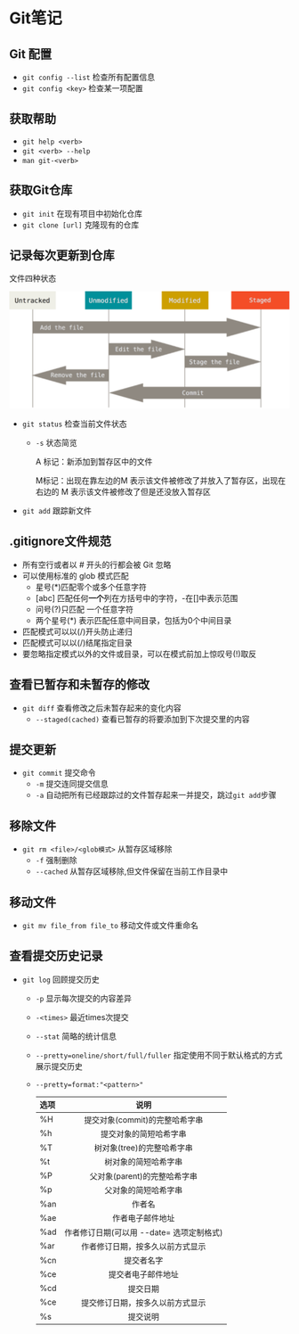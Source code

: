 # Git笔记

## Git  配置

- `git config --list` 检查所有配置信息
- `git config <key>` 检查某一项配置

## 获取帮助

- `git help <verb>`
- `git <verb> --help`
- `man git-<verb>`

## 获取Git仓库

- `git init` 在现有项目中初始化仓库
- `git clone [url]` 克隆现有的仓库

## 记录每次更新到仓库

文件四种状态

![image-20210911144939946](assets/image-20210911144939946.png)

- `git status` 检查当前文件状态

  - `-s` 状态简览

    A 标记：新添加到暂存区中的文件

    M标记：出现在靠左边的M 表示该文件被修改了并放入了暂存区，出现在右边的 M 表示该文件被修改了但是还没放入暂存区

- `git add` 跟踪新文件

## .gitignore文件规范

- 所有空行或者以 # 开头的行都会被 Git 忽略
- 可以使用标准的 glob 模式匹配
  - 星号(*)匹配零个或多个任意字符
  - [abc] 匹配任何**一个**列在方括号中的字符，-在[]中表示范围
  - 问号(?)只匹配 一个任意字符
  - 两个星号(*) 表示匹配任意中间目录，包括为0个中间目录
- 匹配模式可以以(/)开头防止递归
- 匹配模式可以以(/)结尾指定目录
- 要忽略指定模式以外的文件或目录，可以在模式前加上惊叹号(!)取反

## 查看已暂存和未暂存的修改

- `git diff` 查看修改之后未暂存起来的变化内容
  - `--staged(cached)` 查看已暂存的将要添加到下次提交里的内容

## 提交更新

- `git commit` 提交命令
  - `-m` 提交连同提交信息
  - `-a` 自动把所有已经跟踪过的文件暂存起来一并提交，跳过`git add`步骤

## 移除文件

- `git rm <file>/<glob模式>` 从暂存区域移除
  - `-f` 强制删除
  - `--cached` 从暂存区域移除,但文件保留在当前工作目录中

## 移动文件

- `git mv file_from file_to` 移动文件或文件重命名

## 查看提交历史记录

- `git log` 回顾提交历史

  - `-p` 显示每次提交的内容差异

  - `-<times>` 最近times次提交

  - `--stat` 简略的统计信息

  - `--pretty=oneline/short/full/fuller` 指定使用不同于默认格式的方式展示提交历史

  - `--pretty=format:"<pattern>"`

    | 选项 |                   说明                    |
    | :--- | :---------------------------------------: |
    | %H   |      提交对象(commit)的完整哈希字串       |
    | %h   |          提交对象的简短哈希字串           |
    | %T   |        树对象(tree)的完整哈希字串         |
    | %t   |           树对象的简短哈希字串            |
    | %P   |       父对象(parent)的完整哈希字串        |
    | %p   |           父对象的简短哈希字串            |
    | %an  |                  作者名                   |
    | %ae  |             作者电子邮件地址              |
    | %ad  | 作者修订日期(可以用 --date= 选项定制格式) |
    | %ar  |     作者修订日期，按多久以前方式显示      |
    | %cn  |                提交者名字                 |
    | %ce  |            提交者电子邮件地址             |
    | %cd  |                 提交日期                  |
    | %ce  |     提交修订日期，按多久以前方式显示      |
    | %s   |                 提交说明                  |

    

